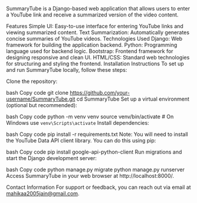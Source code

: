 
SummaryTube is a Django-based web application that allows users to enter a YouTube link and receive a summarized version of the video content.

Features
Simple UI: Easy-to-use interface for entering YouTube links and viewing summarized content.
Text Summarization: Automatically generates concise summaries of YouTube videos.
Technologies Used
Django: Web framework for building the application backend.
Python: Programming language used for backend logic.
Bootstrap: Frontend framework for designing responsive and clean UI.
HTML/CSS: Standard web technologies for structuring and styling the frontend.
Installation Instructions
To set up and run SummaryTube locally, follow these steps:

Clone the repository:

bash
Copy code
git clone https://github.com/your-username/SummaryTube.git
cd SummaryTube
Set up a virtual environment (optional but recommended):

bash
Copy code
python -m venv venv
source venv/bin/activate  # On Windows use `venv\Scripts\activate`
Install dependencies:

bash
Copy code
pip install -r requirements.txt
Note: You will need to install the YouTube Data API client library. You can do this using pip:

bash
Copy code
pip install google-api-python-client
Run migrations and start the Django development server:

bash
Copy code
python manage.py migrate
python manage.py runserver
Access SummaryTube in your web browser at http://localhost:8000/.

Contact Information
For support or feedback, you can reach out via email at mahikaa2005jain@gmail.com.
